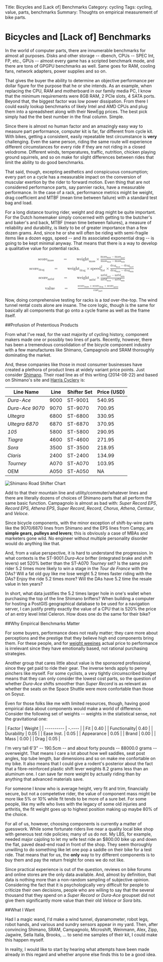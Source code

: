Title: Bicycles and [Lack of] Benchmarks
Category: cycling
Tags: cycling, value, parts, benchmarks
Summary: Thoughts on empirical measurement of bike parts.

# Bicycles and [Lack of] Benchmarks

In the world of computer parts, there are innumerable benchmarks for almost all purposes. 
Disks and other storage -- dbench, CPUs -- SPEC Int, FP, etc., GPUs -- almost every game 
has a scripted benchmark mode, and there are tons of GPGPU benchmarks as well. Same goes 
for RAM, cooling fans, network adapters, power supplies and so on.

That gives the buyer the ability to determine an objective performance per dollar figure for 
the purpose that he or she intends. As an example, when replacing the CPU, RAM and motherboard 
in our family media PC, I know that the minimum requirements were 8GB RAM, 2 PCIe slots, 4 SATA 
ports. Beyond that, the biggest factor was low power dissipation. From there I could easily 
lookup benchmarks of likely Intel and AMD CPUs and plug them into a spreadsheet along with 
their NewEgg prices. The best pick simply had the the best number in the final column. Simple.

Since there is almost no human factor and an amazingly easy way to measure part performance, 
computer kit is far, far different from cycle kit. With bikes, getting a consistent, easily 
repeatable test circumstance is **very** challenging. Even the same person, riding the same 
route will experience different circumstances for every ride if they are not riding in a closed 
velodrome. Different winds, temperatures, traffic, nutrition, chicken playing ground squirrels, 
and so on make for slight differences between rides that limit the ability to do good benchmarks. 

That said, though, excepting aesthetics and conspicuous consumption; every part on a cycle has 
a measurable impact on the conversion of muscular exertion by the rider to forward motion. Even 
thing that are not considered performance parts, say pannier racks, have a measurable 
performance. In the case of a rack, performance metrics might be weight, drag coefficient and 
MTBF (mean time between failure) with a standard test bag and load. 

For a long distance touring rider, weight and drag might be quite important. For the Dutch 
homemaker simply concerned with getting to the butcher's and baker's and back, MTBF (mean time 
between failures), a measure of reliability and durability, is likely to be of greater 
importance than a few dozen grams. And, since he or she will often be riding with semi-fragile 
items like a dozen eggs, speed -- and its associated exponential drag -- is going to be kept 
minimal anyway. That means that there is a way to develop a qualitative value for potential 
racks.

<?xml version="1.0" encoding="UTF-8"?>
<math xmlns="http://www.w3.org/1998/Math/MathML" display="block">
 <semantics>
  <mtable>
   <mtr>
    <mtd>
     <mrow>
      <msub>
       <mi mathvariant="italic">score</mi>
       <mi mathvariant="italic">mass</mi>
      </msub>
      <mrow>
       <mspace width="2em"/>
       <mo stretchy="false">=</mo>
       <mspace width="2em"/>
      </mrow>
      <mrow>
       <msub>
        <mi mathvariant="italic">weight</mi>
        <mi mathvariant="italic">mass</mi>
       </msub>
       <mo stretchy="false">×</mo>
       <mfrac>
        <mrow>
         <msub>
          <mi mathvariant="italic">mass</mi>
          <mi mathvariant="italic">max</mi>
         </msub>
         <mo stretchy="false">−</mo>
         <msub>
          <mi mathvariant="italic">mass</mi>
          <mi mathvariant="italic">part</mi>
         </msub>
        </mrow>
        <mrow>
         <msub>
          <mi mathvariant="italic">mass</mi>
          <mi mathvariant="italic">max</mi>
         </msub>
         <mo stretchy="false">−</mo>
         <msub>
          <mi mathvariant="italic">mass</mi>
          <mi mathvariant="italic">min</mi>
         </msub>
        </mrow>
       </mfrac>
      </mrow>
     </mrow>
    </mtd>
   </mtr>
   <mtr>
    <mtd>
     <mrow>
      <msub>
       <mi mathvariant="italic">score</mi>
       <mi mathvariant="italic">drag</mi>
      </msub>
      <mrow>
       <mspace width="2em"/>
       <mo stretchy="false">=</mo>
       <mspace width="2em"/>
      </mrow>
      <mrow>
       <msub>
        <mi mathvariant="italic">weight</mi>
        <mi mathvariant="italic">drag</mi>
       </msub>
       <mo stretchy="false">×</mo>
       <msubsup>
        <mi mathvariant="italic">speed</mi>
        <mi mathvariant="italic">flat</mi>
        <mn>2</mn>
       </msubsup>
       <mo stretchy="false">×</mo>
       <mfrac>
        <mrow>
         <msub>
          <mi mathvariant="italic">drag</mi>
          <mi mathvariant="italic">max</mi>
         </msub>
         <mo stretchy="false">−</mo>
         <msub>
          <mi mathvariant="italic">drag</mi>
          <mi mathvariant="italic">part</mi>
         </msub>
        </mrow>
        <mrow>
         <msub>
          <mi mathvariant="italic">drag</mi>
          <mi mathvariant="italic">max</mi>
         </msub>
         <mo stretchy="false">−</mo>
         <msub>
          <mi mathvariant="italic">drag</mi>
          <mi mathvariant="italic">min</mi>
         </msub>
        </mrow>
       </mfrac>
      </mrow>
     </mrow>
    </mtd>
   </mtr>
   <mtr>
    <mtd>
     <mrow>
      <msub>
       <mi mathvariant="italic">score</mi>
       <mi mathvariant="italic">mtbf</mi>
      </msub>
      <mrow>
       <mspace width="2em"/>
       <mo stretchy="false">=</mo>
       <mspace width="2em"/>
      </mrow>
      <mrow>
       <msub>
        <mi mathvariant="italic">weight</mi>
        <mi mathvariant="italic">mtbf</mi>
       </msub>
       <mo stretchy="false">×</mo>
       <mfrac>
        <mrow>
         <msub>
          <mi mathvariant="italic">mtbf</mi>
          <mi mathvariant="italic">part</mi>
         </msub>
         <mo stretchy="false">−</mo>
         <msub>
          <mi mathvariant="italic">mtbf</mi>
          <mi mathvariant="italic">min</mi>
         </msub>
        </mrow>
        <mrow>
         <msub>
          <mi mathvariant="italic">mtbf</mi>
          <mi mathvariant="italic">max</mi>
         </msub>
         <mo stretchy="false">−</mo>
         <msub>
          <mi mathvariant="italic">mtbf</mi>
          <mi mathvariant="italic">min</mi>
         </msub>
        </mrow>
       </mfrac>
      </mrow>
     </mrow>
    </mtd>
   </mtr>
   <mtr>
    <mtd>
     <mrow/>
    </mtd>
   </mtr>
   <mtr>
    <mtd>
     <mrow>
      <mi mathvariant="italic">value</mi>
      <mrow>
       <mspace width="2em"/>
       <mo stretchy="false">=</mo>
       <mspace width="2em"/>
      </mrow>
      <mfrac>
       <mrow>
        <msub>
         <mi mathvariant="italic">score</mi>
         <mi mathvariant="italic">mass</mi>
        </msub>
        <mo stretchy="false">+</mo>
        <msub>
         <mi mathvariant="italic">score</mi>
         <mi mathvariant="italic">drag</mi>
        </msub>
        <mo stretchy="false">+</mo>
        <msub>
         <mi mathvariant="italic">score</mi>
         <mi mathvariant="italic">mtbf</mi>
        </msub>
       </mrow>
       <msub>
        <mi mathvariant="italic">cost</mi>
        <mi mathvariant="italic">part</mi>
       </msub>
      </mfrac>
     </mrow>
    </mtd>
   </mtr>
  </mtable>
  <annotation encoding="StarMath 5.0">score_mass ~=~ 
        weight_mass times {{mass_max - mass_part} over {mass_max - mass_min}}
newline
score_drag ~=~ 
        weight_drag times speed_flat^2 times {{ drag_max - drag_part} over {drag_max - drag_min}}
newline
score_mtbf ~=~ 
        weight_mtbf times {{mtbf_part - mtbf_min} over {mtbf_max - mtbf_min}}
newline
newline
value ~=~ { score_mass + score_drag + score_mtbf } over { cost_part }
newline
</annotation>
 </semantics>
</math>

Now, doing comprehensive testing for racks is a *tad* over-the-top. The wind tunnel rental costs 
alone are insane. The core logic, though is the same for basically all components that go onto 
a cycle frame as well as the frame itself.

##Profusion of Pretentious Products

From what I've read, for the vast majority of cycling history, component makers made one or 
possibly two lines of parts. Recently, however, there has been a tremendous consolidation of the 
bicycle component industry with a few manufactures like Shimano, Campagnolo and SRAM thoroughly 
dominating the market.

And, these companies like those in most consumer businesses have created a plethora of product 
lines at widely variant price points. Just consider [Shimano]("http://productinfo.shimano.com/lineupchart.html"). Their road line as of this writing 
(2014-08-22) and based on Shimano's site and [Harris Cyclery](http://http://harriscyclery.net/) is:

| Line Name       | Line | Shifter Set | Price (USD) |
| --------------- | ---- | ----------- | ----------- |
| *Dura-Ace*      | 9000 | ST-9001 | 540.95 |
| *Dura-Ace 9070* | 9070 | ST-9070 | 700.95 |
| *Ultegra*       | 6800 | ST-6800 | 330.95 |
| *Ultegra 6870*  | 6870 | ST-6870 | 370.95 |
| *105*           | 5800 | ST-5800 | 290.95 |
| *Tiagra*        | 4600 | ST-4600 | 271.95 |
| *Sora*          | 3500 | ST-3500 | 218.95 |
| *Claris*        | 2400 | ST-2400 | 134.99 |
| *Tourney*       | A070 | ST-A070 | 103.95 |
| OEM             | A050 | ST-A050 | NA     |

![Shimano Road Shifter Chart](/images/2014-08-23_shimano_graph.svg)

Add to that their mountain line and utility/commuter/whatever lines and there are literally 
dozens of choices of Shimano parts that all perform the same basic function. Campagnolo is 
almost as bad with: *Super Record EPS*, *Record EPS*, *Athena EPS*, *Super Record*, *Record*, 
*Chorus*, *Athena*, *Centaur*, and *Veloce*. 

Since bicycle components, with the minor exception of shift-by-wire parts like the 9070/6870 
lines from Shimano and the EPS lines from Campy, are **simple gears, pulleys and levers**; 
this is obviously a case of MBAs and marketers gone wild. No engineer without multiple 
personality disorder would do anything like that.

And, from a value perspective, it is hard to understand the progression. In what contexts is 
the ST-9001 *Dura-Ace* brifter (integrated brake and shift levers) set 520% better than the 
ST-A070 *Tourney* set? Is the same pro rider 5.2 times more likely to win a stage in the *Tour 
de France* with the DAs? Will a fat old guy like me lose weight 5.2 times faster riding with 
the DAs? Enjoy the ride 5.2 times more? Will the DAs have 5.2 time the resale value in ten 
years? 

In short, what data justifies the 5.2 times larger hole in one's wallet when purchasing the top 
of the line Shimano brifters? When building a computer for hosting a PostGIS geographical 
database to be used for a navigation server, I can justify pretty exactly the value of a CPU 
that is 520% the price of an entry level Intel Celeron. How does one do the same for their bike?

##Why Empirical Benchmarks Matter

For some buyers, performance does not really matter; they care more about perceptions and the 
prestige that they believe high end components bring them. For these people, and for [weight 
weeines](http://www.urbandictionary.com/define.php?term=weight%20weenie) actual price to 
performance is irrelevant since they have emotionally based, not rational purchasing strategies. 

Another group that cares little about value is the sponsored professional, since they get paid 
to ride their gear. The inverse tends apply to penny pinchers like myself. For some cyclists, a 
very tightly circumscribed budget means that they can only consider the lowest cost parts, so 
the question of whether *Dura-Ace* shifts smoother than *Super Record* is as relevant as whether 
the seats on the Space Shuttle were more confortable than those on Soyuz.

Even for those folks like me with limited resources, though, having good empirical data about 
components would make a world of difference. Consider the following set of weights -- weights 
in the statistical sense, not the gravitational one:

| Factor       | Weight |
| ----------   | -.---- |
| Fit          | 0.40 |
| Functionality| 0.40 |
| Durability   | 0.05 |
| Ease Inst.   | 0.05 |
| Appearance   | 0.05 |
| Brand        | 0.00 |
| Mass         | 0.00 |
| Drag         | 0.05 |

I'm very tall 6'3" -- 190.5cm -- and about forty pounds -- 88000.0 grams -- overweight. That 
means I care a lot about how well saddles, seat post angles, top tube length, bar dimensions and 
so on make me confortable on my bike. It also means that I could give a rodent's posterior about 
the fact that a fibre-reinforced plastic shift lever weights 8.2 grams less than an aluminum 
one. I can save far more weight by actually riding than by anything that advanced materials 
save. 

For someone I know who is average height, very fit and trim, financially secure, but not a
competetive rider, the value of component mass might be more like 5% or 10% while fit tends to 
be more of a sure bet. For some people, like my wife who lives with the legacy of some old 
injuries and arthritis, the fit weight goes up to highest position making up maybe 80% of the 
choice.

For all of us, however, choosing components is currently a matter of guesswork. While some 
fortunate riders live near a quality local bike shop with generous test ride policies; many of 
us do not. My LBS, for example, needed major cajoling to let my wife test ride an $800.00 bike 
up and down the flat, paved dead-end road in front of the shop. They seem thoroughly unwilling 
to do something like let one pop a saddle on their bike for a test ride. That means that for us, 
the **only** way to try different components is to buy them and pay the return freight for ones 
we do not like.

Since practical experience is out of the question, reviews on bike forums and online stores are 
the only data available. And, almost by definition, that data is nothing more than a non-random 
sampling of subjective opinion. Considering the fact that it is psychologically very difficult 
for people to criticize their own decisions, people who are willing to say that the several 
thousand that they spend on a *Super Record* or *Dura-Ace* groupset did not give them 
significantly more value than their old *Veloce* or *Sora* bits.

##What I Want

Had I a magic wand, I'd make a wind tunnel, dyanamometer, robot legs, robot hands, and various 
and sundry sensors appear in my yard. Then, after convincing Shimano, SRAM, Campagnolo, 
Microshift, Weinmann, Alex, Zipp, Jagwire, Sella Italia, Brooks, ... to send me samples of their 
kit, I could make this happen myself.

In reality, I would like to start by hearing what attempts have been made already in this regard 
and whether anyone else finds this to be a good idea.
